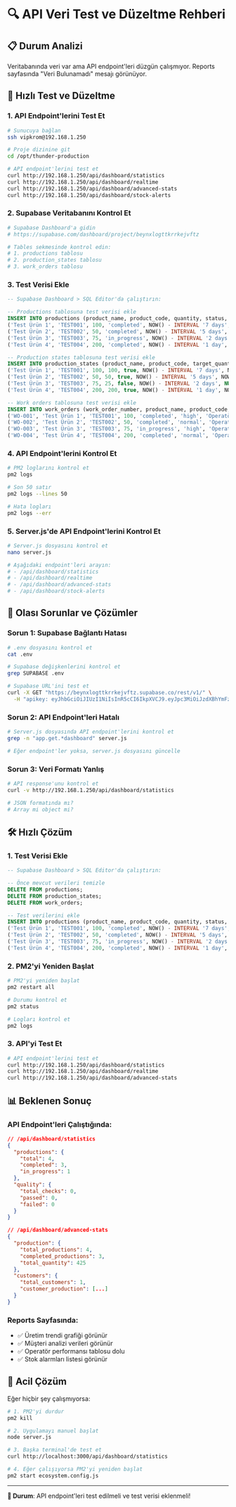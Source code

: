 # 🔍 API Veri Test ve Düzeltme Rehberi

## 📋 Durum Analizi

Veritabanında veri var ama API endpoint'leri düzgün çalışmıyor. Reports sayfasında "Veri Bulunamadı" mesajı görünüyor.

## 🚀 Hızlı Test ve Düzeltme

### 1. API Endpoint'lerini Test Et

```bash
# Sunucuya bağlan
ssh vipkrom@192.168.1.250

# Proje dizinine git
cd /opt/thunder-production

# API endpoint'lerini test et
curl http://192.168.1.250/api/dashboard/statistics
curl http://192.168.1.250/api/dashboard/realtime
curl http://192.168.1.250/api/dashboard/advanced-stats
curl http://192.168.1.250/api/dashboard/stock-alerts
```

### 2. Supabase Veritabanını Kontrol Et

```bash
# Supabase Dashboard'a gidin
# https://supabase.com/dashboard/project/beynxlogttkrrkejvftz

# Tables sekmesinde kontrol edin:
# 1. productions tablosu
# 2. production_states tablosu
# 3. work_orders tablosu
```

### 3. Test Verisi Ekle

```sql
-- Supabase Dashboard > SQL Editor'da çalıştırın:

-- Productions tablosuna test verisi ekle
INSERT INTO productions (product_name, product_code, quantity, status, created_at, completed_at) VALUES
('Test Ürün 1', 'TEST001', 100, 'completed', NOW() - INTERVAL '7 days', NOW() - INTERVAL '6 days'),
('Test Ürün 2', 'TEST002', 50, 'completed', NOW() - INTERVAL '5 days', NOW() - INTERVAL '4 days'),
('Test Ürün 3', 'TEST003', 75, 'in_progress', NOW() - INTERVAL '2 days', NULL),
('Test Ürün 4', 'TEST004', 200, 'completed', NOW() - INTERVAL '1 day', NOW() - INTERVAL '1 hour');

-- Production states tablosuna test verisi ekle
INSERT INTO production_states (product_name, product_code, target_quantity, produced_quantity, is_completed, start_time, completed_at, operator_name) VALUES
('Test Ürün 1', 'TEST001', 100, 100, true, NOW() - INTERVAL '7 days', NOW() - INTERVAL '6 days', 'Operatör 1'),
('Test Ürün 2', 'TEST002', 50, 50, true, NOW() - INTERVAL '5 days', NOW() - INTERVAL '4 days', 'Operatör 2'),
('Test Ürün 3', 'TEST003', 75, 25, false, NOW() - INTERVAL '2 days', NULL, 'Operatör 3'),
('Test Ürün 4', 'TEST004', 200, 200, true, NOW() - INTERVAL '1 day', NOW() - INTERVAL '1 hour', 'Operatör 1');

-- Work orders tablosuna test verisi ekle
INSERT INTO work_orders (work_order_number, product_name, product_code, quantity, status, priority, assigned_personnel, start_date, end_date, notes) VALUES
('WO-001', 'Test Ürün 1', 'TEST001', 100, 'completed', 'high', 'Operatör 1', NOW() - INTERVAL '7 days', NOW() - INTERVAL '6 days', 'Test iş emri'),
('WO-002', 'Test Ürün 2', 'TEST002', 50, 'completed', 'normal', 'Operatör 2', NOW() - INTERVAL '5 days', NOW() - INTERVAL '4 days', 'Test iş emri'),
('WO-003', 'Test Ürün 3', 'TEST003', 75, 'in_progress', 'high', 'Operatör 3', NOW() - INTERVAL '2 days', NULL, 'Test iş emri'),
('WO-004', 'Test Ürün 4', 'TEST004', 200, 'completed', 'normal', 'Operatör 1', NOW() - INTERVAL '1 day', NOW() - INTERVAL '1 hour', 'Test iş emri');
```

### 4. API Endpoint'lerini Kontrol Et

```bash
# PM2 loglarını kontrol et
pm2 logs

# Son 50 satır
pm2 logs --lines 50

# Hata logları
pm2 logs --err
```

### 5. Server.js'de API Endpoint'lerini Kontrol Et

```bash
# Server.js dosyasını kontrol et
nano server.js

# Aşağıdaki endpoint'leri arayın:
# - /api/dashboard/statistics
# - /api/dashboard/realtime
# - /api/dashboard/advanced-stats
# - /api/dashboard/stock-alerts
```

## 🔧 Olası Sorunlar ve Çözümler

### Sorun 1: Supabase Bağlantı Hatası

```bash
# .env dosyasını kontrol et
cat .env

# Supabase değişkenlerini kontrol et
grep SUPABASE .env

# Supabase URL'ini test et
curl -X GET "https://beynxlogttkrrkejvftz.supabase.co/rest/v1/" \
  -H "apikey: eyJhbGciOiJIUzI1NiIsInR5cCI6IkpXVCJ9.eyJpc3MiOiJzdXBhYmFzZSIsInJlZiI6ImJleW54bG9ndHRrcnJrZWp2ZnR6Iiwicm9sZSI6ImFub24iLCJpYXQiOjE3NTc0ODk5MDcsImV4cCI6MjA3MzA2NTkwN30.04vv-EjQd92MtrprRAtpeEtEYQRjizMmC8I9e885miE"
```

### Sorun 2: API Endpoint'leri Hatalı

```bash
# Server.js dosyasında API endpoint'lerini kontrol et
grep -n "app.get.*dashboard" server.js

# Eğer endpoint'ler yoksa, server.js dosyasını güncelle
```

### Sorun 3: Veri Formatı Yanlış

```bash
# API response'unu kontrol et
curl -v http://192.168.1.250/api/dashboard/statistics

# JSON formatında mı?
# Array mi object mi?
```

## 🛠️ Hızlı Çözüm

### 1. Test Verisi Ekle

```sql
-- Supabase Dashboard > SQL Editor'da çalıştırın:

-- Önce mevcut verileri temizle
DELETE FROM productions;
DELETE FROM production_states;
DELETE FROM work_orders;

-- Test verilerini ekle
INSERT INTO productions (product_name, product_code, quantity, status, created_at, completed_at) VALUES
('Test Ürün 1', 'TEST001', 100, 'completed', NOW() - INTERVAL '7 days', NOW() - INTERVAL '6 days'),
('Test Ürün 2', 'TEST002', 50, 'completed', NOW() - INTERVAL '5 days', NOW() - INTERVAL '4 days'),
('Test Ürün 3', 'TEST003', 75, 'in_progress', NOW() - INTERVAL '2 days', NULL),
('Test Ürün 4', 'TEST004', 200, 'completed', NOW() - INTERVAL '1 day', NOW() - INTERVAL '1 hour');
```

### 2. PM2'yi Yeniden Başlat

```bash
# PM2'yi yeniden başlat
pm2 restart all

# Durumu kontrol et
pm2 status

# Logları kontrol et
pm2 logs
```

### 3. API'yi Test Et

```bash
# API endpoint'lerini test et
curl http://192.168.1.250/api/dashboard/statistics
curl http://192.168.1.250/api/dashboard/realtime
curl http://192.168.1.250/api/dashboard/advanced-stats
```

## 📊 Beklenen Sonuç

### API Endpoint'leri Çalıştığında:

```json
// /api/dashboard/statistics
{
  "productions": {
    "total": 4,
    "completed": 3,
    "in_progress": 1
  },
  "quality": {
    "total_checks": 0,
    "passed": 0,
    "failed": 0
  }
}

// /api/dashboard/advanced-stats
{
  "production": {
    "total_productions": 4,
    "completed_productions": 3,
    "total_quantity": 425
  },
  "customers": {
    "total_customers": 1,
    "customer_production": [...]
  }
}
```

### Reports Sayfasında:

- ✅ Üretim trendi grafiği görünür
- ✅ Müşteri analizi verileri görünür
- ✅ Operatör performansı tablosu dolu
- ✅ Stok alarmları listesi görünür

## 🚨 Acil Çözüm

Eğer hiçbir şey çalışmıyorsa:

```bash
# 1. PM2'yi durdur
pm2 kill

# 2. Uygulamayı manuel başlat
node server.js

# 3. Başka terminal'de test et
curl http://localhost:3000/api/dashboard/statistics

# 4. Eğer çalışıyorsa PM2'yi yeniden başlat
pm2 start ecosystem.config.js
```

---

**🎯 Durum**: API endpoint'leri test edilmeli ve test verisi eklenmeli!


